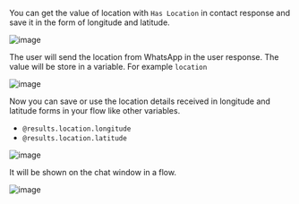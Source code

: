 You can get the value of location with `Has Location` in contact response and save it in the form of longitude and latitude.

![image](https://user-images.githubusercontent.com/32592458/218255393-6a1db5f2-3bb8-46b5-8bf0-76fabdae86e0.png)



The user will send the location from WhatsApp in the user response. The value will be store in a variable. For example  `location`

![image](https://user-images.githubusercontent.com/32592458/218255395-3e77b653-dd98-41cd-b3e6-9f879c374854.png)



Now you can save or use the location details received in longitude and latitude forms in your flow like other variables.

- `@results.location.longitude`
- `@results.location.latitude`

![image](https://user-images.githubusercontent.com/32592458/218255404-7be59292-e076-4a20-855c-2340c887f2df.png)



It will be shown on the chat window in a flow.

![image](https://user-images.githubusercontent.com/32592458/218255411-a5dbcce6-7eeb-4677-9568-e133226cc702.png)
